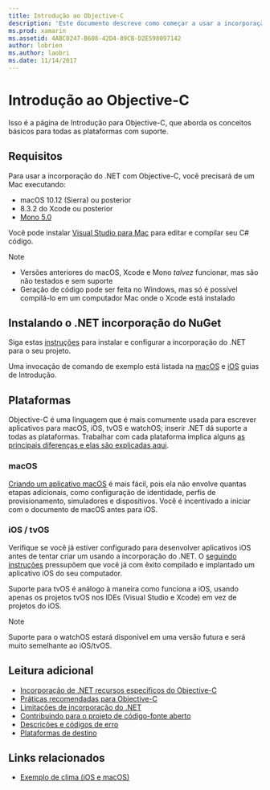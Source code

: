 ```yaml
---
title: Introdução ao Objective-C
description: 'Este documento descreve como começar a usar a incorporação do .NET com Objective-C. Ele aborda os requisitos, instalando a incorporação do .NET do NuGet e plataformas com suporte.'
ms.prod: xamarin
ms.assetid: 4ABC0247-B608-42D4-89CB-D2E598097142
author: lobrien
ms.author: laobri
ms.date: 11/14/2017
---
```


# <a name="getting-started-with-objective-c"></a>Introdução ao Objective-C

Isso é a página de Introdução para Objective-C, que aborda os conceitos básicos para todas as plataformas com suporte.

## <a name="requirements"></a>Requisitos

Para usar a incorporação do .NET com Objective-C, você precisará de um Mac executando:

* macOS 10.12 (Sierra) ou posterior
* 8.3.2 do Xcode ou posterior
* [Mono 5.0](https://www.mono-project.com/download/)

Você pode instalar [Visual Studio para Mac](https://visualstudio.microsoft.com/vs/mac/) para editar e compilar seu C# código.

> [!NOTE]
> * Versões anteriores do macOS, Xcode e Mono _talvez_ funcionar, mas são não testados e sem suporte
> * Geração de código pode ser feita no Windows, mas só é possível compilá-lo em um computador Mac onde o Xcode está instalado

## <a name="installing-net-embedding-from-nuget"></a>Instalando o .NET incorporação do NuGet

Siga estas [instruções](~/tools/dotnet-embedding/get-started/install/install.md) para instalar e configurar a incorporação do .NET para o seu projeto.

Uma invocação de comando de exemplo está listada na [macOS](~/tools/dotnet-embedding/get-started/objective-c/macos.md) e [iOS](~/tools/dotnet-embedding/get-started/objective-c/ios.md) guias de Introdução.

## <a name="platforms"></a>Plataformas

Objective-C é uma linguagem que é mais comumente usada para escrever aplicativos para macOS, iOS, tvOS e watchOS; inserir .NET dá suporte a todas as plataformas. Trabalhar com cada plataforma implica alguns [as principais diferenças e elas são explicadas aqui](~/tools/dotnet-embedding/objective-c/platforms.md).

### <a name="macos"></a>macOS

[Criando um aplicativo macOS](~/tools/dotnet-embedding/get-started/objective-c/macos.md) é mais fácil, pois ela não envolve quantas etapas adicionais, como configuração de identidade, perfis de provisionamento, simuladores e dispositivos. Você é incentivado a iniciar com o documento de macOS antes para iOS.

### <a name="ios--tvos"></a>iOS / tvOS

Verifique se você já estiver configurado para desenvolver aplicativos iOS antes de tentar criar um usando a incorporação do .NET. O [seguindo instruções](~/tools/dotnet-embedding/get-started/objective-c/ios.md) pressupõem que você já com êxito compilado e implantado um aplicativo iOS do seu computador.

Suporte para tvOS é análogo à maneira como funciona a iOS, usando apenas os projetos tvOS nos IDEs (Visual Studio e Xcode) em vez de projetos do iOS.

> [!NOTE]
> Suporte para o watchOS estará disponível em uma versão futura e será muito semelhante ao iOS/tvOS.

## <a name="further-reading"></a>Leitura adicional

* [Incorporação de .NET recursos específicos do Objective-C](~/tools/dotnet-embedding/objective-c/index.md)
* [Práticas recomendadas para Objective-C](~/tools/dotnet-embedding/objective-c/best-practices.md)
* [Limitações de incorporação do .NET](~/tools/dotnet-embedding/limitations.md)
* [Contribuindo para o projeto de código-fonte aberto](https://github.com/mono/Embeddinator-4000/blob/master/Contributing.md)
* [Descrições e códigos de erro](~/tools/dotnet-embedding/errors.md)
* [Plataformas de destino](~/tools/dotnet-embedding/objective-c/platforms.md)

## <a name="related-links"></a>Links relacionados

- [Exemplo de clima (iOS e macOS)](https://github.com/jamesmontemagno/embeddinator-weather)
